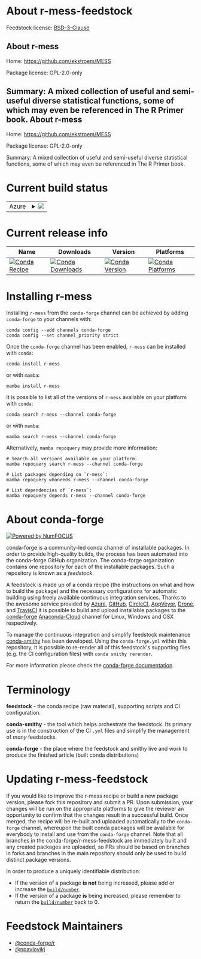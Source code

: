 About r-mess-feedstock
======================

Feedstock license: [BSD-3-Clause](https://github.com/conda-forge/r-mess-feedstock/blob/main/LICENSE.txt)

About r-mess
------------

Home: https://github.com/ekstroem/MESS

Package license: GPL-2.0-only

Summary: A mixed collection of useful and semi-useful diverse statistical functions, some of which may even be referenced in The R Primer book.
About r-mess
------------

Home: https://github.com/ekstroem/MESS

Package license: GPL-2.0-only

Summary: A mixed collection of useful and semi-useful diverse statistical functions, some of which may even be referenced in The R Primer book.

Current build status
====================


<table>
    
  <tr>
    <td>Azure</td>
    <td>
      <details>
        <summary>
          <a href="https://dev.azure.com/conda-forge/feedstock-builds/_build/latest?definitionId=6607&branchName=main">
            <img src="https://dev.azure.com/conda-forge/feedstock-builds/_apis/build/status/r-mess-feedstock?branchName=main">
          </a>
        </summary>
        <table>
          <thead><tr><th>Variant</th><th>Status</th></tr></thead>
          <tbody><tr>
              <td>linux_64_r_base4.2</td>
              <td>
                <a href="https://dev.azure.com/conda-forge/feedstock-builds/_build/latest?definitionId=6607&branchName=main">
                  <img src="https://dev.azure.com/conda-forge/feedstock-builds/_apis/build/status/r-mess-feedstock?branchName=main&jobName=linux&configuration=linux%20linux_64_r_base4.2" alt="variant">
                </a>
              </td>
            </tr><tr>
              <td>linux_64_r_base4.3</td>
              <td>
                <a href="https://dev.azure.com/conda-forge/feedstock-builds/_build/latest?definitionId=6607&branchName=main">
                  <img src="https://dev.azure.com/conda-forge/feedstock-builds/_apis/build/status/r-mess-feedstock?branchName=main&jobName=linux&configuration=linux%20linux_64_r_base4.3" alt="variant">
                </a>
              </td>
            </tr><tr>
              <td>osx_64_r_base4.2</td>
              <td>
                <a href="https://dev.azure.com/conda-forge/feedstock-builds/_build/latest?definitionId=6607&branchName=main">
                  <img src="https://dev.azure.com/conda-forge/feedstock-builds/_apis/build/status/r-mess-feedstock?branchName=main&jobName=osx&configuration=osx%20osx_64_r_base4.2" alt="variant">
                </a>
              </td>
            </tr><tr>
              <td>osx_64_r_base4.3</td>
              <td>
                <a href="https://dev.azure.com/conda-forge/feedstock-builds/_build/latest?definitionId=6607&branchName=main">
                  <img src="https://dev.azure.com/conda-forge/feedstock-builds/_apis/build/status/r-mess-feedstock?branchName=main&jobName=osx&configuration=osx%20osx_64_r_base4.3" alt="variant">
                </a>
              </td>
            </tr><tr>
              <td>win_64</td>
              <td>
                <a href="https://dev.azure.com/conda-forge/feedstock-builds/_build/latest?definitionId=6607&branchName=main">
                  <img src="https://dev.azure.com/conda-forge/feedstock-builds/_apis/build/status/r-mess-feedstock?branchName=main&jobName=win&configuration=win%20win_64_" alt="variant">
                </a>
              </td>
            </tr>
          </tbody>
        </table>
      </details>
    </td>
  </tr>
</table>

Current release info
====================

| Name | Downloads | Version | Platforms |
| --- | --- | --- | --- |
| [![Conda Recipe](https://img.shields.io/badge/recipe-r--mess-green.svg)](https://anaconda.org/conda-forge/r-mess) | [![Conda Downloads](https://img.shields.io/conda/dn/conda-forge/r-mess.svg)](https://anaconda.org/conda-forge/r-mess) | [![Conda Version](https://img.shields.io/conda/vn/conda-forge/r-mess.svg)](https://anaconda.org/conda-forge/r-mess) | [![Conda Platforms](https://img.shields.io/conda/pn/conda-forge/r-mess.svg)](https://anaconda.org/conda-forge/r-mess) |

Installing r-mess
=================

Installing `r-mess` from the `conda-forge` channel can be achieved by adding `conda-forge` to your channels with:

```
conda config --add channels conda-forge
conda config --set channel_priority strict
```

Once the `conda-forge` channel has been enabled, `r-mess` can be installed with `conda`:

```
conda install r-mess
```

or with `mamba`:

```
mamba install r-mess
```

It is possible to list all of the versions of `r-mess` available on your platform with `conda`:

```
conda search r-mess --channel conda-forge
```

or with `mamba`:

```
mamba search r-mess --channel conda-forge
```

Alternatively, `mamba repoquery` may provide more information:

```
# Search all versions available on your platform:
mamba repoquery search r-mess --channel conda-forge

# List packages depending on `r-mess`:
mamba repoquery whoneeds r-mess --channel conda-forge

# List dependencies of `r-mess`:
mamba repoquery depends r-mess --channel conda-forge
```


About conda-forge
=================

[![Powered by
NumFOCUS](https://img.shields.io/badge/powered%20by-NumFOCUS-orange.svg?style=flat&colorA=E1523D&colorB=007D8A)](https://numfocus.org)

conda-forge is a community-led conda channel of installable packages.
In order to provide high-quality builds, the process has been automated into the
conda-forge GitHub organization. The conda-forge organization contains one repository
for each of the installable packages. Such a repository is known as a *feedstock*.

A feedstock is made up of a conda recipe (the instructions on what and how to build
the package) and the necessary configurations for automatic building using freely
available continuous integration services. Thanks to the awesome service provided by
[Azure](https://azure.microsoft.com/en-us/services/devops/), [GitHub](https://github.com/),
[CircleCI](https://circleci.com/), [AppVeyor](https://www.appveyor.com/),
[Drone](https://cloud.drone.io/welcome), and [TravisCI](https://travis-ci.com/)
it is possible to build and upload installable packages to the
[conda-forge](https://anaconda.org/conda-forge) [Anaconda-Cloud](https://anaconda.org/)
channel for Linux, Windows and OSX respectively.

To manage the continuous integration and simplify feedstock maintenance
[conda-smithy](https://github.com/conda-forge/conda-smithy) has been developed.
Using the ``conda-forge.yml`` within this repository, it is possible to re-render all of
this feedstock's supporting files (e.g. the CI configuration files) with ``conda smithy rerender``.

For more information please check the [conda-forge documentation](https://conda-forge.org/docs/).

Terminology
===========

**feedstock** - the conda recipe (raw material), supporting scripts and CI configuration.

**conda-smithy** - the tool which helps orchestrate the feedstock.
                   Its primary use is in the construction of the CI ``.yml`` files
                   and simplify the management of *many* feedstocks.

**conda-forge** - the place where the feedstock and smithy live and work to
                  produce the finished article (built conda distributions)


Updating r-mess-feedstock
=========================

If you would like to improve the r-mess recipe or build a new
package version, please fork this repository and submit a PR. Upon submission,
your changes will be run on the appropriate platforms to give the reviewer an
opportunity to confirm that the changes result in a successful build. Once
merged, the recipe will be re-built and uploaded automatically to the
`conda-forge` channel, whereupon the built conda packages will be available for
everybody to install and use from the `conda-forge` channel.
Note that all branches in the conda-forge/r-mess-feedstock are
immediately built and any created packages are uploaded, so PRs should be based
on branches in forks and branches in the main repository should only be used to
build distinct package versions.

In order to produce a uniquely identifiable distribution:
 * If the version of a package **is not** being increased, please add or increase
   the [``build/number``](https://docs.conda.io/projects/conda-build/en/latest/resources/define-metadata.html#build-number-and-string).
 * If the version of a package **is** being increased, please remember to return
   the [``build/number``](https://docs.conda.io/projects/conda-build/en/latest/resources/define-metadata.html#build-number-and-string)
   back to 0.

Feedstock Maintainers
=====================

* [@conda-forge/r](https://github.com/conda-forge/r/)
* [@npavlovikj](https://github.com/npavlovikj/)


